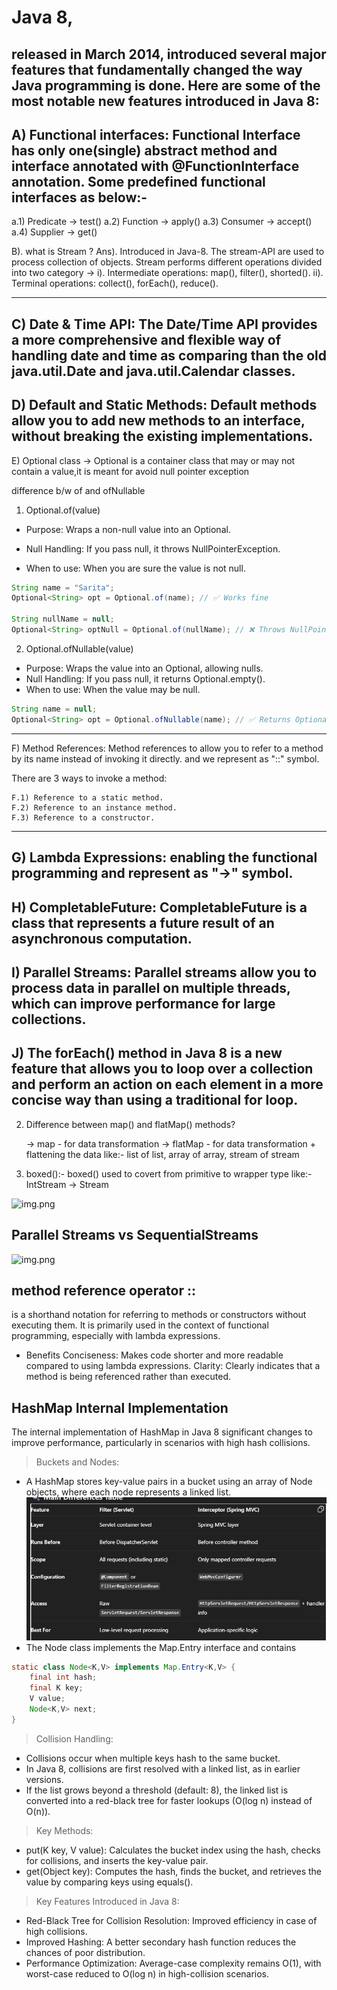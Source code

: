# Java 8, 
 released in March 2014, introduced several major features that fundamentally changed the way Java programming is done.
 Here are some of the most notable new features introduced in Java 8:
--------------
A) Functional interfaces: Functional Interface has only one(single) abstract method and interface annotated with @FunctionInterface annotation.
 Some predefined functional interfaces as below:-
--------------
  a.1) Predicate -> test()
  a.2) Function  -> apply()
  a.3) Consumer -> accept()
  a.4) Supplier -> get()
 
B). what is Stream ?
Ans). Introduced in Java-8. The stream-API are used to process collection of objects.
Stream performs different operations divided into two category ->
i). Intermediate operations: map(), filter(), shorted().
ii). Terminal operations: collect(), forEach(), reduce().

--------------
C) Date & Time API: The Date/Time API provides a more comprehensive and flexible way of handling date and time as comparing than the old java.util.Date and java.util.Calendar classes.
--------------
D) Default and Static Methods: Default methods allow you to add new methods to an interface,
   without breaking the existing implementations.
--------------
E) Optional class -> Optional is a container class that may or may not contain a value,it is meant for avoid null pointer exception


difference b/w of and ofNullable

1) Optional.of(value)
* Purpose: Wraps a non-null value into an Optional.

* Null Handling:
If you pass null, it throws NullPointerException.

* When to use:
When you are sure the value is not null.
```java
String name = "Sarita";
Optional<String> opt = Optional.of(name); // ✅ Works fine

String nullName = null;
Optional<String> optNull = Optional.of(nullName); // ❌ Throws NullPointerException

```
2. Optional.ofNullable(value)

* Purpose: Wraps the value into an Optional, allowing nulls.
* Null Handling:
If you pass null, it returns Optional.empty().
* When to use:
When the value may be null.

```java
String name = null;
Optional<String> opt = Optional.ofNullable(name); // ✅ Returns Optional.empty()

```
--------------
F) Method References: Method references to allow you to refer to a method by its name instead of invoking it directly.
   and we represent as "::" symbol.
   
   There are 3 ways to invoke a method:

    F.1) Reference to a static method.
    F.2) Reference to an instance method.
    F.3) Reference to a constructor.
--------------
G) Lambda Expressions: enabling the functional programming and represent as "->" symbol.
--------------
H) CompletableFuture: CompletableFuture is a class that represents a future result of an asynchronous computation.
--------------
I) Parallel Streams: Parallel streams allow you to process data in parallel on multiple threads, which can improve performance for large collections.
--------------
J) The forEach() method in Java 8 is a new feature that allows you to loop over a collection and perform an action on each element in a more concise way than using a traditional for loop.
--------------
2) Difference between map() and flatMap() methods?
  
   -> map - for data transformation
   -> flatMap - for data transformation + flattening the data 
              like:- list of list, array of array, stream of stream
3) boxed():-
  boxed() used to covert from primitive to wrapper type like:-
   IntStream -> Stream<Integer>

![img.png](images/img.png)

## Parallel Streams vs SequentialStreams
![img.png](images/imgP.png)

## method reference operator ::
is a shorthand notation for referring to methods or constructors without executing them.
It is primarily used in the context of functional programming, especially with lambda expressions. 
*  Benefits
   Conciseness: Makes code shorter and more readable compared to using lambda expressions.
   Clarity: Clearly indicates that a method is being referenced rather than executed.

## HashMap Internal Implementation
The internal implementation of HashMap in Java 8 significant changes to improve performance,
particularly in scenarios with high hash collisions.

> Buckets and Nodes:
  * A HashMap stores key-value pairs in a bucket using an array of Node objects, where each node represents a linked list.
![img.png](img.png)
  * The Node class implements the Map.Entry interface and contains
```java
static class Node<K,V> implements Map.Entry<K,V> {
    final int hash;
    final K key;
    V value;
    Node<K,V> next;
}
```
> Collision Handling:

* Collisions occur when multiple keys hash to the same bucket.
* In Java 8, collisions are first resolved with a linked list, as in earlier versions.
* If the list grows beyond a threshold (default: 8), the linked list is converted into a red-black tree for faster lookups (O(log n) instead of O(n)).

> Key Methods:

* put(K key, V value): Calculates the bucket index using the hash, checks for collisions, and inserts the key-value pair.
* get(Object key): Computes the hash, finds the bucket, and retrieves the value by comparing keys using equals().

> Key Features Introduced in Java 8:
* Red-Black Tree for Collision Resolution: Improved efficiency in case of high collisions.
* Improved Hashing: A better secondary hash function reduces the chances of poor distribution.
* Performance Optimization: Average-case complexity remains O(1), with worst-case reduced to O(log n) in high-collision scenarios.